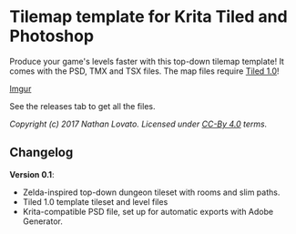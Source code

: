 # Tilemap template for Krita Tiled and Photoshop

Produce your game's levels faster with this top-down tilemap template! It comes with the PSD, TMX and TSX files. The map files require [Tiled 1.0](http://www.mapeditor.org/2017/05/24/tiled-1-0-0-released.html)!

[Imgur](http://i.imgur.com/FJaAxSL.png)

See the releases tab to get all the files.

_Copyright (c) 2017 Nathan Lovato. Licensed under [CC-By 4.0](https://creativecommons.org/licenses/by/4.0/) terms._

## Changelog

**Version 0.1**:

- Zelda-inspired top-down dungeon tileset with rooms and slim paths.
- Tiled 1.0 template tileset and level files
- Krita-compatible PSD file, set up for automatic exports with Adobe Generator.